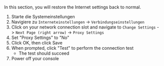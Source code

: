 In this section, you will restore the Internet settings back to normal.

1. Starte die Systemeinstellungen
2. Navigiere zu `Interneteinstellungen` → `Verbindungseinstellungen`
3. Click on your network connection slot and navigate to `Change Settings` -> `Next Page (right arrow)` -> `Proxy Settings`
4. Set "Proxy Settings" to "No"
5. Click OK, then click Save
6. When prompted, click "Test" to perform the connection test
   - The test should succeed
7. Power off your console
